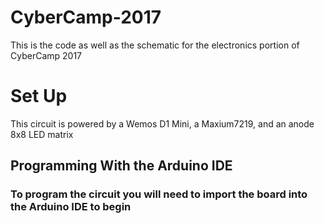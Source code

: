 # CyberCamp-2017
This is the code as well as the schematic for the electronics portion of CyberCamp 2017
# Set Up
This circuit is powered by a Wemos D1 Mini, a Maxium7219, and an anode 8x8 LED matrix
## Programming With the Arduino IDE
### To program the circuit you will need to import the board into the Arduino IDE to begin
